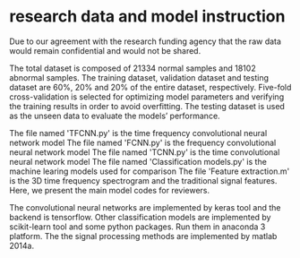 # research data and model instruction
Due to our agreement with the research funding agency that the raw data would remain confidential and would not be shared. 

The total dataset is composed of 21334 normal samples and 18102 abnormal samples. The training dataset, validation dataset and testing dataset are 60%, 20% and 20% of the entire dataset, respectively. Five-fold cross-validation is selected for optimizing model parameters and verifying the training results in order to avoid overfitting. The testing dataset is used as the unseen data to evaluate the models’ performance. 

The file named 'TFCNN.py' is the time frequency convolutional neural network model
The file named 'FCNN.py' is the frequency convolutional neural network model
The file named 'TCNN.py' is the time convolutional neural network model
The file named 'Classification models.py' is the machine learing models used for comparison
The file 'Feature extraction.m' is the 3D time frequency spectrogram and the traditional signal features. 
Here, we present the main model codes for reviewers.

The convolutional neural networks are implemented by keras tool and the backend is tensorflow. Other classification models are implemented by scikit-learn tool and some python packages. Run them in anaconda 3 platform. The the signal processing methods are implemented by matlab 2014a.
